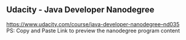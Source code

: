 ## Udacity - Java Developer Nanodegree
https://www.udacity.com/course/java-developer-nanodegree–nd035  
PS: Copy and Paste Link to preview the nanodegree program content

